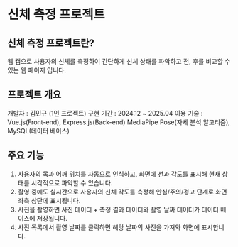 # 신체 측정 프로젝트

## 신체 측정 프로젝트란?
웹 캠으로 사용자의 신체를 측정하여
간단하게 신체 상태를 파악하고 
전, 후를 비교할 수 있는 웹 페이지 입니다.

## 프로젝트 개요
개발자 : 김민규 (1인 프로젝트)
구현 기간 : 2024.12 ~ 2025.04
이용 기술 : Vue.js(Front-end), 
Express.js(Back-end)
MediaPipe Pose(자세 분석 알고리즘), 
MySQL(데이터 베이스)


## 주요 기능
1. 사용자의 목과 어깨 위치를 자동으로 인식하고, 화면에 선과 각도를 표시해
현재 상태를 시각적으로 파악할 수 있습니다.
2. 촬영 중에도 실시간으로 사용자의 신체 각도를 측정해
안심/주의/경고 단계로 화면 좌측 상단에 표시됩니다.
3. 사진을 촬영하면 사진 데이터 + 측정 결과 데이터와
촬영 날짜 데이터가 데이터 베이스에 저장됩니다.
4. 사진 목록에서 촬영 날짜를 클릭하면 해당 날짜의 사진을 가져와 화면에 표시합니다.


